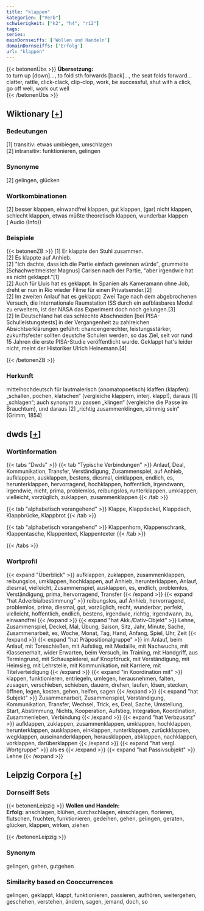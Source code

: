 ```yaml
---
title: "klappen"
kategorien: ["Verb"]
schwierigkeit: ["k2", "h4", "r12"]
tags:
series:
mainDornseiffs: ['Wollen und Handeln']
domainDornseiffs: ['Erfolg']
url: "klappen"
---
```


{{< betonenÜbs >}}
**Übersetzung:**  
to turn up [down]..., to fold sth forwards [back]..., the seat folds forward...  
clatter, rattle, click-clack, clip-clop, work, be successful, shut  with a click, go off well, work out well  
{{< /betonenÜbs >}}

## Wiktionary [[+](https://de.wiktionary.org/wiki/klappen)]

### Bedeutungen
[1] transitiv: etwas umbiegen, umschlagen  
[2] intransitiv: funktionieren, gelingen  

### Synonyme
[2] gelingen, glücken  

### Wortkombinationen
[2] besser klappen, einwandfrei klappen, gut klappen, (gar) nicht klappen, schlecht klappen, etwas müßte theoretisch klappen, wunderbar klappen ( Audio (Info))  

### Beispiele
{{< betonenZB >}}
[1] Er klappte den Stuhl zusammen.  
[2] Es klappte auf Anhieb.  
[2] "Ich dachte, dass ich die Partie einfach gewinnen würde", grummelte [Schachweltmeister Magnus] Carlsen nach der Partie, "aber irgendwie hat es nicht geklappt."[1]  
[2] Auch für Lluis hat es geklappt. In Spanien als Kameramann ohne Job, dreht er nun in Rio wieder Filme für einen Privatsender.[2]  
[2] Im zweiten Anlauf hat es geklappt: Zwei Tage nach dem abgebrochenen Versuch, die Internationale Raumstation ISS durch ein aufblasbares Modul zu erweitern, ist der NASA das Experiment doch noch gelungen.[3]  
[2] In Deutschland hat das schlechte Abschneiden [bei PISA-Schulleistungstests] in der Vergangenheit zu zahlreichen Absichtserklärungen geführt: chancengerechter, leistungsstärker, zukunftsfester sollten deustche Schulen werden, so das Ziel, seit vor rund 15 Jahren die erste PISA-Studie veröffentlicht wurde. Geklappt hat's leider nicht, meint der Historiker Ulrich Heinemann.[4]  

{{< /betonenZB >}}
### Herkunft
mittelhochdeutsch für lautmalerisch (onomatopoetisch) klaffen (klapfen): „schallen, pochen, klatschen“ (vergleiche klappern, interj. klapp!), daraus [1] „schlagen“; auch synonym zu passen „klingen“ (vergleiche die Passe im Brauchtum), und daraus [2] „richtig zusammenklingen, stimmig sein“ (Grimm, 1854)  



## dwds [[+](https://www.dwds.de/wb/klappen)]

### Wortinformation
{{< tabs "Dwds" >}}
{{< tab "Typische Verbindungen" >}}
Anlauf, Deal, Kommunikation, Transfer, Verständigung, Zusammenspiel, auf Anhieb, aufklappen, ausklappen, bestens, diesmal, einklappen, endlich, es, herunterklappen, hervorragend, hochklappen, hoffentlich, irgendwann, irgendwie, nicht, prima, problemlos, reibungslos, runterklappen, umklappen, vielleicht, vorzüglich, zuklappen, zusammenklappen
{{< /tab >}}

{{< tab "alphabetisch vorangehend" >}}
Klappe, Klappdeckel, Klappdach, Klappbrücke, Klappbrot
{{< /tab >}}

{{< tab "alphabetisch vorangehend" >}}
Klappenhorn, Klappenschrank, Klappentasche, Klappentext, Klappentexter
{{< /tab >}}

{{< /tabs >}}

### Wortprofil
{{< expand "Überblick" >}} aufklappen, zuklappen, zusammenklappen, reibungslos, umklappen, hochklappen, auf Anhieb, herunterklappen, Anlauf, diesmal, vielleicht, Zusammenspiel, ausklappen, es, endlich, problemlos, Verständigung, prima, hervorragend, Transfer {{< /expand >}}
{{< expand "hat Adverbialbestimmung" >}} reibungslos, auf Anhieb, hervorragend, problemlos, prima, diesmal, gut, vorzüglich, recht, wunderbar, perfekt, vielleicht, hoffentlich, endlich, bestens, irgendwie, richtig, irgendwann, zu, einwandfrei {{< /expand >}}
{{< expand "hat Akk./Dativ-Objekt" >}} Lehne, Zusammenspiel, Deckel, Mal, Übung, Saison, Sitz, Jahr, Minute, Sache, Zusammenarbeit, es, Woche, Monat, Tag, Hand, Anfang, Spiel, Uhr, Zeit {{< /expand >}}
{{< expand "hat Präpositionalgruppe" >}} im Anlauf, beim Anlauf, mit Toreschießen, mit Aufstieg, mit Medaille, mit Nachwuchs, mit Klassenerhalt, wider Erwarten, beim Versuch, im Training, mit Handgriff, aus Termingrund, mit Schauspielerei, auf Knopfdruck, mit Verständigung, mit Heimsieg, mit Lehrstelle, mit Kommunikation, mit Karriere, mit Titelverteidigung {{< /expand >}}
{{< expand "in Koordination mit" >}} klappen, funktionieren, entriegeln, umlegen, herausnehmen, falten, zusagen, verschieben, schieben, dauern, drehen, laufen, lösen, stecken, öffnen, legen, kosten, gehen, helfen, sagen {{< /expand >}}
{{< expand "hat Subjekt" >}} Zusammenarbeit, Zusammenspiel, Verständigung, Kommunikation, Transfer, Wechsel, Trick, es, Deal, Sache, Umstellung, Start, Abstimmung, Nichts, Kooperation, Aufstieg, Integration, Koordination, Zusammenleben, Verbindung {{< /expand >}}
{{< expand "hat Verbzusatz" >}} aufklappen, zuklappen, zusammenklappen, umklappen, hochklappen, herunterklappen, ausklappen, einklappen, runterklappen, zurückklappen, wegklappen, auseinanderklappen, herausklappen, abklappen, nachklappen, vorklappen, darüberklappen {{< /expand >}}
{{< expand "hat vergl. Wortgruppe" >}} als es {{< /expand >}}
{{< expand "hat Passivsubjekt" >}} Lehne {{< /expand >}}

## Leipzig Corpora [[+](https://corpora.uni-leipzig.de/en/res?word=klappen&corpusId=deu_newscrawl-public_2018)]

### Dornseiff Sets
{{< betonenLeipzig >}}
**Wollen und Handeln:**  
**Erfolg:** anschlagen, blühen, durchschlagen, einschlagen, florieren, flutschen, fruchten, funktionieren, gedeihen, gehen, gelingen, geraten, glücken, klappen, wirken, ziehen  

{{< /betonenLeipzig >}}

### Synonym
gelingen, gehen, gutgehen


### Similarity based on Cooccurrences
gelingen, geklappt, klappt, funktionieren, passieren, aufhören, weitergehen, geschehen, verstehen, ändern, sagen, jemand, doch, so

